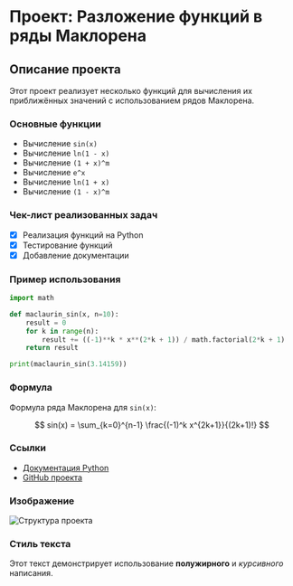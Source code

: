 # Проект: Разложение функций в ряды Маклорена

## Описание проекта
Этот проект реализует несколько функций для вычисления их приближённых значений с использованием рядов Маклорена.

### Основные функции
- Вычисление `sin(x)`
- Вычисление `ln(1 - x)`
- Вычисление `(1 + x)^m`
- Вычисление `e^x`
- Вычисление `ln(1 + x)`
- Вычисление `(1 - x)^m`

### Чек-лист реализованных задач
- [x] Реализация функций на Python
- [x] Тестирование функций
- [x] Добавление документации

### Пример использования
```python
import math

def maclaurin_sin(x, n=10):
    result = 0
    for k in range(n):
        result += ((-1)**k * x**(2*k + 1)) / math.factorial(2*k + 1)
    return result

print(maclaurin_sin(3.14159))
```

### Формула
Формула ряда Маклорена для `sin(x)`:

$$
sin(x) = \sum_{k=0}^{n-1} \frac{(-1)^k x^{2k+1}}{(2k+1)!}
$$

### Ссылки
- [Документация Python](https://docs.python.org/3/)
- [GitHub проекта](https://github.com/pgwookie/Practical_Maclaurin_Series)

### Изображение 
![Структура проекта](https://i.pinimg.com/originals/25/69/eb/2569eb5597fe9f2995ee5c94df0ea270.jpg)

### Стиль текста
Этот текст демонстрирует использование **полужирного** и *курсивного* написания.
